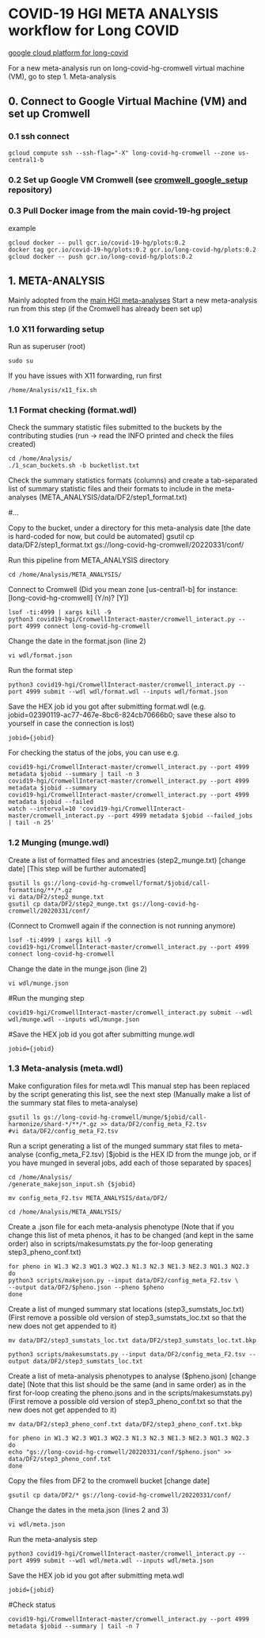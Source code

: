 # COVID-19 HGI META ANALYSIS workflow for Long COVID

[google cloud platform for long-covid](https://console.cloud.google.com/home/dashboard?project=long-covid-hg)

For a new meta-analysis run on long-covid-hg-cromwell virtual machine (VM), go to step 1. Meta-analysis

## 0. Connect to Google Virtual Machine (VM) and set up Cromwell

### 0.1 ssh connect 

`gcloud compute ssh --ssh-flag="-X" long-covid-hg-cromwell --zone us-central1-b`

### 0.2 Set up Google VM Cromwell (see [cromwell_google_setup](https://github.com/long-covid-hg/cromwell_google_setup) repository)

### 0.3 Pull Docker image from the main covid-19-hg project

example
```
gcloud docker -- pull gcr.io/covid-19-hg/plots:0.2
docker tag gcr.io/covid-19-hg/plots:0.2 gcr.io/long-covid-hg/plots:0.2
gcloud docker -- push gcr.io/long-covid-hg/plots:0.2
```

## 1. META-ANALYSIS
Mainly adopted from the [main HGI meta-analyses](https://github.com/covid19-hg/META_ANALYSIS)
Start a new meta-analysis run from this step (if the Cromwell has already been set up)

### 1.0 X11 forwarding setup

Run as superuser (root)
```
sudo su
```

If you have issues with X11 forwarding, run first
```
/home/Analysis/x11_fix.sh
```

### 1.1 Format checking (format.wdl)

Check the summary statistic files submitted to the buckets by the contributing studies (run -> read the INFO printed and check the files created)
```
cd /home/Analysis/
./1_scan_buckets.sh -b bucketlist.txt
```

Check the summary statistics formats (columns) and create a tab-separated list of summary statistic files and their formats to include in the meta-analyses (META_ANALYSIS/data/DF2/step1_format.txt)

#...

Copy to the bucket, under a directory for this meta-analysis date [the date is hard-coded for now, but could be automated]
gsutil cp data/DF2/step1_format.txt gs://long-covid-hg-cromwell/20220331/conf/

Run this pipeline from META_ANALYSIS directory
```
cd /home/Analysis/META_ANALYSIS/
```

Connect to Cromwell 
(Did you mean zone [us-central1-b] for instance: [long-covid-hg-cromwell] (Y/n)? [Y])
```
lsof -ti:4999 | xargs kill -9
python3 covid19-hgi/CromwellInteract-master/cromwell_interact.py --port 4999 connect long-covid-hg-cromwell
```

Change the date in the format.json (line 2)
```
vi wdl/format.json
```

Run the format step
```
python3 covid19-hgi/CromwellInteract-master/cromwell_interact.py --port 4999 submit --wdl wdl/format.wdl --inputs wdl/format.json
```

Save the HEX job id you got after submitting format.wdl (e.g. jobid=02390119-ac77-467e-8bc6-824cb70666b0; save these also to yourself in case the connection is lost)
```
jobid={jobid}
```

For checking the status of the jobs, you can use e.g.
```
covid19-hgi/CromwellInteract-master/cromwell_interact.py --port 4999  metadata $jobid --summary | tail -n 3
covid19-hgi/CromwellInteract-master/cromwell_interact.py --port 4999  metadata $jobid --summary 
covid19-hgi/CromwellInteract-master/cromwell_interact.py --port 4999  metadata $jobid --failed
watch --interval=10 'covid19-hgi/CromwellInteract-master/cromwell_interact.py --port 4999 metadata $jobid --failed_jobs | tail -n 25'
```

### 1.2 Munging (munge.wdl)

Create a list of formatted files and ancestries (step2_munge.txt) [change date] [This step will be further automated]
```
gsutil ls gs://long-covid-hg-cromwell/format/$jobid/call-formatting/**/*.gz
vi data/DF2/step2_munge.txt
gsutil cp data/DF2/step2_munge.txt gs://long-covid-hg-cromwell/20220331/conf/
```

(Connect to Cromwell again if the connection is not running anymore)
```
lsof -ti:4999 | xargs kill -9
covid19-hgi/CromwellInteract-master/cromwell_interact.py --port 4999 connect long-covid-hg-cromwell 
```

Change the date in the munge.json (line 2)
```
vi wdl/munge.json
```

#Run the munging step
```
covid19-hgi/CromwellInteract-master/cromwell_interact.py submit --wdl wdl/munge.wdl --inputs wdl/munge.json
```

#Save the HEX job id you got after submitting munge.wdl 
```
jobid={jobid}
```

### 1.3 Meta-analysis (meta.wdl)

Make configuration files for meta.wdl
This manual step has been replaced by the script generating this list, see the next step
(Manually make a list of the summary stat files to meta-analyse) 
```
gsutil ls gs://long-covid-hg-cromwell/munge/$jobid/call-harmonize/shard-*/**/*.gz >> data/DF2/config_meta_F2.tsv
#vi data/DF2/config_meta_F2.tsv
```

Run a script generating a list of the munged summary stat files to meta-analyse (config_meta_F2.tsv) [$jobid is the HEX ID from the munge job, or if you have munged in several jobs, add each of those separated by spaces]

```
cd /home/Analysis/
/generate_makejson_input.sh {$jobid}

mv config_meta_F2.tsv META_ANALYSIS/data/DF2/

cd /home/Analysis/META_ANALYSIS/
```

Create a .json file for each meta-analysis phenotype
(Note that if you change this list of meta phenos, it has to be changed (and kept in the same order) also in scripts/makesumstats.py the for-loop generating step3_pheno_conf.txt)
```
for pheno in W1.3 W2.3 WQ1.3 WQ2.3 N1.3 N2.3 NE1.3 NE2.3 NQ1.3 NQ2.3
do
python3 scripts/makejson.py --input data/DF2/config_meta_F2.tsv \
--output data/DF2/$pheno.json --pheno $pheno
done
```

Create a list of munged summary stat locations (step3_sumstats_loc.txt)
(First remove a possible old version of step3_sumstats_loc.txt so that the new does not get appended to it)
```
mv data/DF2/step3_sumstats_loc.txt data/DF2/step3_sumstats_loc.txt.bkp

python3 scripts/makesumstats.py --input data/DF2/config_meta_F2.tsv --output data/DF2/step3_sumstats_loc.txt
```

Create a list of meta-analysis phenotypes to analyse ($pheno.json) [change date]
(Note that this list should be the same (and in same order) as in the first for-loop creating the pheno.jsons and in the scripts/makesumstats.py)
(First remove a possible old version of step3_pheno_conf.txt so that the new does not get appended to it)
```
mv data/DF2/step3_pheno_conf.txt data/DF2/step3_pheno_conf.txt.bkp

for pheno in W1.3 W2.3 WQ1.3 WQ2.3 N1.3 N2.3 NE1.3 NE2.3 NQ1.3 NQ2.3
do
echo "gs://long-covid-hg-cromwell/20220331/conf/$pheno.json" >> data/DF2/step3_pheno_conf.txt
done
```

Copy the files from DF2 to the cromwell bucket [change date]
```
gsutil cp data/DF2/* gs://long-covid-hg-cromwell/20220331/conf/
```

Change the dates in the meta.json (lines 2 and 3)
```
vi wdl/meta.json
```

Run the meta-analysis step
```
python3 covid19-hgi/CromwellInteract-master/cromwell_interact.py --port 4999 submit --wdl wdl/meta.wdl --inputs wdl/meta.json
```

Save the HEX job id you got after submitting meta.wdl 
```
jobid={jobid}
```

#Check status
```
covid19-hgi/CromwellInteract-master/cromwell_interact.py --port 4999  metadata $jobid --summary | tail -n 7
```
